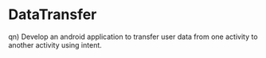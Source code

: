 # DataTransfer
qn) Develop an android application to transfer user data from one activity to another activity using intent.
